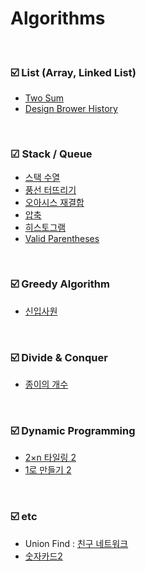 # Algorithms

<br>

### ☑️ List (Array, Linked List)
- [Two Sum](https://github.com/YeowonKIM/Algorithms/tree/main/0001-two-sum)
- [Design Brower History](https://github.com/YeowonKIM/Algorithms/tree/main/1582-design-browser-history)
  
<br>

### ☑ Stack / Queue 
- [스택 수열](https://github.com/YeowonKIM/Algorithms/tree/main/%EB%B0%B1%EC%A4%80/Silver/1874.%E2%80%85%EC%8A%A4%ED%83%9D%E2%80%85%EC%88%98%EC%97%B4)
- [풍선 터뜨리기](https://github.com/YeowonKIM/Algorithms/tree/main/%EB%B0%B1%EC%A4%80/Silver/2346.%E2%80%85%ED%92%8D%EC%84%A0%E2%80%85%ED%84%B0%EB%9C%A8%EB%A6%AC%EA%B8%B0)
- [오아시스 재결합](https://github.com/YeowonKIM/Algorithms/tree/main/%EB%B0%B1%EC%A4%80/Platinum/3015.%E2%80%85%EC%98%A4%EC%95%84%EC%8B%9C%EC%8A%A4%E2%80%85%EC%9E%AC%EA%B2%B0%ED%95%A9)
- [압축](https://github.com/YeowonKIM/Algorithms/tree/main/%EB%B0%B1%EC%A4%80/Gold/1662.%E2%80%85%EC%95%95%EC%B6%95)
- [히스토그램](https://github.com/YeowonKIM/Algorithms/tree/main/%EB%B0%B1%EC%A4%80/Platinum/1725.%E2%80%85%ED%9E%88%EC%8A%A4%ED%86%A0%EA%B7%B8%EB%9E%A8)
- [Valid Parentheses](https://github.com/YeowonKIM/Algorithms/tree/main/0020-valid-parentheses)

<br>

### ☑️ Greedy Algorithm
- [신입사원](https://github.com/YeowonKIM/Algorithms/tree/main/%EB%B0%B1%EC%A4%80/Gold/4195.%E2%80%85%EC%B9%9C%EA%B5%AC%E2%80%85%EB%84%A4%ED%8A%B8%EC%9B%8C%ED%81%AC)

<br>

### ☑️ Divide & Conquer
- [종이의 개수](https://github.com/YeowonKIM/Algorithms/tree/main/%EB%B0%B1%EC%A4%80/Silver/1780.%E2%80%85%EC%A2%85%EC%9D%B4%EC%9D%98%E2%80%85%EA%B0%9C%EC%88%98)

<br>

### ☑️ Dynamic Programming
- [2×n 타일링 2](https://github.com/YeowonKIM/Algorithms/tree/main/%EB%B0%B1%EC%A4%80/Silver/11727.%E2%80%852%C3%97n%E2%80%85%ED%83%80%EC%9D%BC%EB%A7%81%E2%80%852)
- [1로 만들기 2](https://github.com/YeowonKIM/Algorithms/tree/main/%EB%B0%B1%EC%A4%80/Silver/12852.%E2%80%851%EB%A1%9C%E2%80%85%EB%A7%8C%EB%93%A4%EA%B8%B0%E2%80%852)

<br>

### ☑️ etc
- Union Find : [친구 네트워크](https://github.com/YeowonKIM/Algorithms/tree/main/%EB%B0%B1%EC%A4%80/Gold/4195.%E2%80%85%EC%B9%9C%EA%B5%AC%E2%80%85%EB%84%A4%ED%8A%B8%EC%9B%8C%ED%81%AC)
- [숫자카드2](https://github.com/YeowonKIM/Algorithms/blob/main/%EB%B0%B1%EC%A4%80/Silver/10816.%E2%80%85%EC%88%AB%EC%9E%90%E2%80%85%EC%B9%B4%EB%93%9C%E2%80%852/%EC%88%AB%EC%9E%90%E2%80%85%EC%B9%B4%EB%93%9C%E2%80%852.py)

<br>


